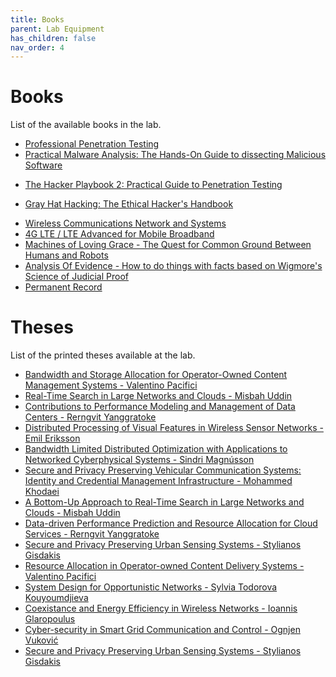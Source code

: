 ```yaml
---
title: Books
parent: Lab Equipment
has_children: false
nav_order: 4
---
```


# Books

List of the available books in the lab.

<!--- [The Basics of Hacking and Penetration Testing](http://index-of.co.uk/Hacking-Coleccion/167%20-%20The%20Basics%20Of%20Hacking%20And%20Penetration%20Testing%20%20Ethical%20Hacking%20And%20Penetration%20Testing%20Made%20Easy%20%5B-PUNISHER-%5D.pdf) -->
- [Professional Penetration Testing](https://www.bokus.com/bok/9781597494250/professional-penetration-testing-bookcd-package/)
- [Practical Malware Analysis: The Hands-On Guide to dissecting Malicious Software](https://www.amazon.co.uk/Practical-Malware-Analysis-Hands-Dissecting/dp/1593272901)
<!--- [Basic Security Testing with Kali Linux 2](http://index-of.es/Varios/CreateSpace.Publishing.Basic.Security.Testing.With.Kali.Linux.Jan.2014.ISBN.1494861275.pdf)-->
- [The Hacker Playbook 2: Practical Guide to Penetration Testing](http://lepointdeau.fr/The%20Hacker%20Playbook%202%20-%20Practical%20Guide%20To%20Penetration%20Testing%20By%20Peter%20Kim%20%5BPsycho.Killer%5D%20(1).pdf)
<!--- [Ethical Hacking and Penetration Testing Guide](https://www.academia.edu/40770287/ETHICAL_HACKING_AND_PENETRATION_TESTING_GUIDE)-->
- [Gray Hat Hacking: The Ethical Hacker's Handbook](https://2.droppdf.com/files/LvkJi/gray-hat-hacking-the-ethical-hacker-s.pdf)
<!--- [Penetration Testing: A Hands-On Introduction to Hacking](https://repo.zenk-security.com/Magazine%20E-book/Penetration%20Testing%20-%20A%20hands-on%20introduction%20to%20Hacking.pdf)-->
<!--- [Kali Linux: An Ethical Hacker's Cookbook](http://illshiz.com/ethical_hacking/Kali%20Linux%20-%20An%20Ethical%20Hacker%27s%20Cookbook%20End-to-end%20penetration%20testing%20solutions%20-%205031%20%5BECLiPSE%5D/Kali%20Linux%20-%20An%20Ethical%20Hacker%27s%20Cookbook.pdf)-->
<!-- [IoT Penetration Testing Cookbook](https://www.amazon.co.uk/IoT-Penetration-Testing-Cookbook-vulnerabilities/dp/1787280578)-->
- [Wireless Communications Network and Systems](https://www.springer.com/gp/book/9780306481901)
- [4G LTE / LTE Advanced for Mobile Broadband](https://dl.acm.org/citation.cfm?id=2613393)
- [Machines of Loving Grace - The Quest for Common Ground Between Humans and Robots]()
- [Analysis Of Evidence - How to do things with facts based on Wigmore's Science of Judicial Proof]()
- [Permanent Record]()

# Theses

List of the printed theses available at the lab.

- [Bandwidth and Storage Allocation for Operator-Owned Content Management Systems - Valentino Pacifici]()
- [Real-Time Search in Large Networks and Clouds - Misbah Uddin]()
- [Contributions to Performance Modeling and Management of Data Centers - Rerngvit Yanggratoke]()
- [Distributed Processing of Visual Features in Wireless Sensor Networks - Emil Eriksson]()
- [Bandwidth Limited Distributed Optimization with Applications to Networked Cyberphysical Systems - Sindri Magnússon]()
- [Secure and Privacy Preserving Vehicular Communication Systems: Identity and Credential Management Infrastructure - Mohammed Khodaei]()
- [A Bottom-Up Approach to Real-Time Search in Large Networks and Clouds - Misbah Uddin]()
- [Data-driven Performance Prediction and Resource Allocation for Cloud Services - Rerngvit Yanggratoke]()
- [Secure and Privacy Preserving Urban Sensing Systems - Stylianos Gisdakis]()
- [Resource Allocation in Operator-owned Content Delivery Systems - Valentino Pacifici]()
- [System Design for Opportunistic Networks - Sylvia Todorova Kouyoumdjieva]()
- [Coexistance and Energy Efficiency in Wireless Networks - Ioannis Glaropoulus]()
- [Cyber-security in Smart Grid Communication and Control - Ognjen Vuković]()
- [Secure and Privacy Preserving Urban Sensing Systems - Stylianos Gisdakis]()